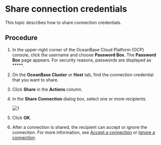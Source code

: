 # Share connection credentials

This topic describes how to share connection credentials.

## Procedure

1. In the upper-right corner of the OceanBase Cloud Platform (OCP) console, click the username and choose **Password Box**.
   The **Password Box** page appears.
   For security reasons, passwords are displayed as *****.

2. On the **OceanBase Cluster** or **Host** tab, find the connection credential that you want to share.

3. Click **Share** in the **Actions** column.

4. In the **Share Connection** dialog box, select one or more recipients.

   ![1](https://obbusiness-private.oss-cn-shanghai.aliyuncs.com/doc/img/ocp/%E5%88%86%E4%BA%AB%E8%BF%9E%E6%8E%A5.png)

5. Click **OK**.

6. After a connection is shared, the recipient can accept or ignore the connection. For more information, see [Accept a connection](8.accept-connection.md) or [Ignore a connection](9.ignore-connection.md).
